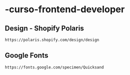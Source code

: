 # -curso-frontend-developer

## Design - Shopify Polaris

    https://polaris.shopify.com/design/design


## Google Fonts

    https://fonts.google.com/specimen/Quicksand